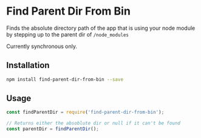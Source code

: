 # Find Parent Dir From Bin

Finds the absolute directory path of the app that is using your node module by stepping up to the parent dir of `/node_modules`

Currently synchronous only.

## Installation

```sh
npm install find-parent-dir-from-bin --save
```

## Usage

```js
const findParentDir = require('find-parent-dir-from-bin');

// Returns either the absoblute dir or null if it can't be found
const parentDir = findParentDir();
```

